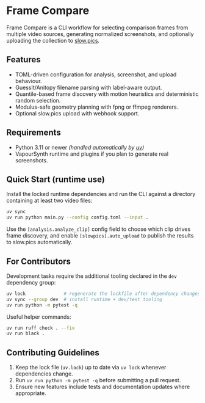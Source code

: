﻿# Frame Compare

Frame Compare is a CLI workflow for selecting comparison frames from multiple video sources, generating normalized screenshots, and optionally uploading the collection to [slow.pics](https://slow.pics).

## Features

- TOML-driven configuration for analysis, screenshot, and upload behaviour.
- GuessIt/Anitopy filename parsing with label-aware output.
- Quantile-based frame discovery with motion heuristics and deterministic random selection.
- Modulus-safe geometry planning with fpng or ffmpeg renderers.
- Optional slow.pics upload with webhook support.

## Requirements

- Python 3.11 or newer *(handled automatically by [uv](https://github.com/astral-sh/uv))*
- VapourSynth runtime and plugins if you plan to generate real screenshots.

## Quick Start (runtime use)

Install the locked runtime dependencies and run the CLI against a directory containing at least two video files:

```bash
uv sync
uv run python main.py --config config.toml --input .
```

Use the `[analysis.analyze_clip]` config field to choose which clip drives frame discovery, and enable `[slowpics].auto_upload` to publish the results to slow.pics automatically.

## For Contributors

Development tasks require the additional tooling declared in the `dev` dependency group:

```bash
uv lock              # regenerate the lockfile after dependency changes
uv sync --group dev  # install runtime + dev/test tooling
uv run python -m pytest -q
```

Useful helper commands:

```bash
uv run ruff check . --fix
uv run black .
```

## Contributing Guidelines

1. Keep the lock file (`uv.lock`) up to date via `uv lock` whenever dependencies change.
2. Run `uv run python -m pytest -q` before submitting a pull request.
3. Ensure new features include tests and documentation updates where appropriate.

